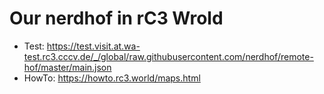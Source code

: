 # Our nerdhof in rC3 Wrold

- Test: https://test.visit.at.wa-test.rc3.cccv.de/_/global/raw.githubusercontent.com/nerdhof/remote-hof/master/main.json
- HowTo: https://howto.rc3.world/maps.html

